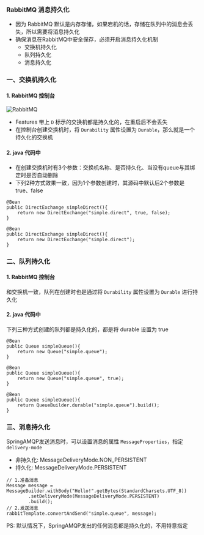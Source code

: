 ###  RabbitMQ 消息持久化
* 因为 RabbitMQ 默认是内存存储，如果宕机的话，存储在队列中的消息会丢失，所以需要将消息持久化
* 确保消息在RabbitMQ中安全保存，必须开启消息持久化机制
    * 交换机持久化
    * 队列持久化
    * 消息持久化

### 一、交换机持久化
#### 1. RabbitMQ 控制台
![RabbitMQ](https://fgq233.github.io/imgs/mq/rabbitMQ6.png)

* Features 带上 `D` 标示的交换机都是持久化的，在重启后不会丢失
* 在控制台创建交换机时，将 `Durability` 属性设置为 `Durable`，那么就是一个持久化的交换机

#### 2. java 代码中
* 在创建交换机时有3个参数：交换机名称、是否持久化、当没有queue与其绑定时是否自动删除
* 下列2种方式效果一致，因为1个参数创建时，其源码中默认后2个参数是 true、false 

```
@Bean
public DirectExchange simpleDirect(){
    return new DirectExchange("simple.direct", true, false);
}

@Bean
public DirectExchange simpleDirect(){
    return new DirectExchange("simple.direct");
}
```



### 二、队列持久化
#### 1. RabbitMQ 控制台
和交换机一致，队列在创建时也是通过将 `Durability` 属性设置为 `Durable` 进行持久化

#### 2. java 代码中
下列三种方式创建的队列都是持久化的，都是将 durable 设置为 true

```
@Bean
public Queue simpleQueue(){
    return new Queue("simple.queue");
}

@Bean
public Queue simpleQueue(){
    return new Queue("simple.queue", true);
}

@Bean
public Queue simpleQueue(){
    return QueueBuilder.durable("simple.queue").build();
}
```



### 三、消息持久化
SpringAMQP发送消息时，可以设置消息的属性 `MessageProperties`，指定 `delivery-mode`
* 非持久化: MessageDeliveryMode.NON_PERSISTENT
* 持久化:  MessageDeliveryMode.PERSISTENT

```
// 1.准备消息
Message message = MessageBuilder.withBody("Hello!".getBytes(StandardCharsets.UTF_8))
        .setDeliveryMode(MessageDeliveryMode.PERSISTENT)
        .build();
// 2.发送消息
rabbitTemplate.convertAndSend("simple.queue", message);
```


PS: 默认情况下，SpringAMQP发出的任何消息都是持久化的，不用特意指定

